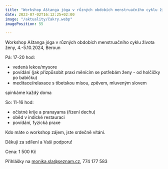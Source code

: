 ```yaml
---
title: "Workshop Aštanga jóga v různých obdobích menstruačního cyklu života ženy, 4.-5.10.2024, Beroun"
date: 2023-07-02T16:12:25+02:00
image: "/aktuality/čakry.webp"
imagePosition: 55

---
```


Workshop Aštanga jóga v různých obdobích menstruačního cyklu života ženy, 4.-5.10.2024, Beroun

Pá: 17-20 hod:
- vedená lekce/mysore
- povídání (jak přizpůsobit praxi měnícím se potřebám ženy - od holčičky po babičku)
- meditace/relaxace s tibetskou mísou, zpěvem, mluveným slovem

spinkáme každý doma

So: 11-16 hod:
- očistné krije a pranayama (řízení dechu)
- oběd v indické restauraci
- povídání, fyzická praxe

Kdo máte o workshop zájem, jste srdečně vítáni.

Děkuji za sdílení a Vaši podporu!
<!--more-->

Cena: 1 500 Kč

Přihlášky na monika.sla@seznam.cz, 774 177 583
